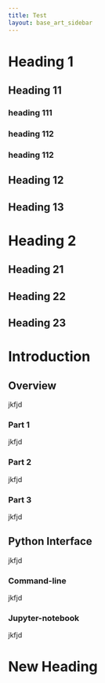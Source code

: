 ```yaml
---
title: Test
layout: base_art_sidebar
---
```



<h1 id='h1'>Heading 1</h1>

<h2 id='h11'>Heading 11</h2>
<h3 id='h111'>heading 111</h3>
<h3 id='h112'>heading 112</h3>
<h3 id='h113'>heading 112</h3>

<h2 id='h12'>Heading 12</h2>

<h2 id='h13'>Heading 13</h2>


<h1 id='h2'>Heading 2</h1>

<h2 id='h21'>Heading 21</h2>
<h2 id='h22'>Heading 22</h2>
<h2 id='h23'>Heading 23</h2>

# Introduction

## Overview

jkfjd

### Part 1

jkfjd

### Part 2




jkfjd


### Part 3


jkfjd


## Python Interface


jkfjd

### Command-line


jkfjd

### Jupyter-notebook


jkfjd



# New Heading 
